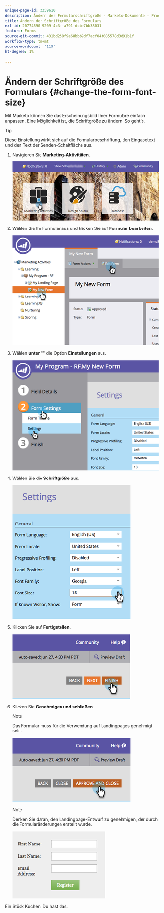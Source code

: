 ```yaml
---
unique-page-id: 2359610
description: Ändern der Formularschriftgröße - Marketo-Dokumente - Produktdokumentation
title: Ändern der Schriftgröße des Formulars
exl-id: 20774590-9209-4c3f-a791-dcbe7bb38031
feature: Forms
source-git-commit: 431bd258f9a68bbb9df7acf043085578d3d91b1f
workflow-type: tm+mt
source-wordcount: '119'
ht-degree: 1%

---
```


# Ändern der Schriftgröße des Formulars {#change-the-form-font-size}

Mit Marketo können Sie das Erscheinungsbild Ihrer Formulare einfach anpassen. Eine Möglichkeit ist, die Schriftgröße zu ändern. So geht&#39;s.

>[!TIP]
>
>Diese Einstellung wirkt sich auf die Formularbeschriftung, den Eingabetext und den Text der Senden-Schaltfläche aus.

1. Navigieren Sie **Marketing-Aktivitäten**.

   ![](assets/login-marketing-activities-1.png)

1. Wählen Sie Ihr Formular aus und klicken Sie auf **Formular bearbeiten**.

   ![](assets/image2014-9-15-16-3a9-3a41.png)

1. Wählen **unter &quot;**&quot; die Option **Einstellungen** aus.

   ![](assets/image2014-9-15-16-3a9-3a56.png)

1. Wählen Sie die **Schriftgröße** aus.

   ![](assets/image2014-9-15-16-3a10-3a8.png)

1. Klicken Sie auf **Fertigstellen**.

   ![](assets/image2014-9-15-16-3a10-3a50.png)

1. Klicken Sie **Genehmigen und schließen**.

   >[!NOTE]
   >
   >Das Formular muss für die Verwendung auf Landingpages genehmigt sein.

   ![](assets/image2014-9-15-16-3a11-3a17.png)

   >[!NOTE]
   >
   >Denken Sie daran, den Landingpage-Entwurf zu genehmigen, der durch die Formularänderungen erstellt wurde.

   ![](assets/image2014-9-15-16-3a11-3a42.png)

Ein Stück Kuchen! Du hast das.
